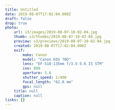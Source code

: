 ```yaml
---
title: Untitled
date: 2019-08-07T17:02:04.000Z
draft: false
drop: true
photo:
    url: s3/images/2019-08-07-10-02-04.jpg
    thumb: s3/thumbs/2019-08-07-10-02-04.jpg
    preview: s3/previews/2019-08-07-10-02-04.jpg
    created: 2019-08-07T17:02:04.000Z
    exif:
        make: Canon
        model: "Canon EOS 70D"
        lens: "EF-S18-135mm f/3.5-5.6 IS STM"
        iso: 800
        aperture: 5.6
        shutter_speed: 1/400
        focal_length: "62.0 mm"
        gps: null
    title: null
    caption: null
links: []
---
```


